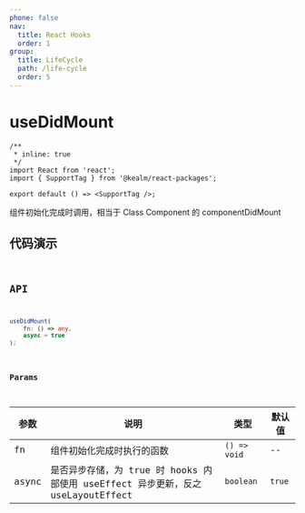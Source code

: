 ```yaml
---
phone: false
nav:
  title: React Hooks
  order: 1
group:
  title: LifeCycle
  path: /life-cycle
  order: 5
---
```


# useDidMount

```tsx
/**
 * inline: true
 */
import React from 'react';
import { SupportTag } from '@kealm/react-packages';

export default () => <SupportTag />;
```

组件初始化完成时调用，相当于 Class Component 的 componentDidMount

## 代码演示

<code 
  src='./demos/demo.tsx' 
  title='基本用法' 
  description='在组件首次 mount 时进行弹框' 
/>

## API

```ts
useDidMount(
    fn: () => any,
    async = true
);
```

### Params

| 参数 | 说明               | 类型         | 默认值 |
|------|--------------------|--------------|--------|
| fn   | 组件初始化完成时执行的函数 | `() => void` | -- |
| async   | 是否异步存储，为 true 时 hooks 内部使用 useEffect 异步更新，反之 useLayoutEffect | `boolean` | `true` |
